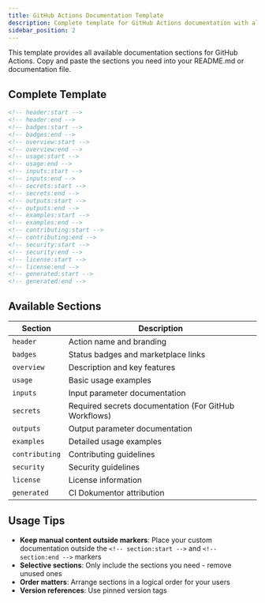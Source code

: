 ```yaml
---
title: GitHub Actions Documentation Template
description: Complete template for GitHub Actions documentation with all available sections
sidebar_position: 2
---
```


This template provides all available documentation sections for GitHub Actions. Copy and paste the sections you need into your README.md or documentation file.

## Complete Template

```markdown
<!-- header:start -->
<!-- header:end -->
<!-- badges:start -->
<!-- badges:end -->
<!-- overview:start -->
<!-- overview:end -->
<!-- usage:start -->
<!-- usage:end -->
<!-- inputs:start -->
<!-- inputs:end -->
<!-- secrets:start -->
<!-- secrets:end -->
<!-- outputs:start -->
<!-- outputs:end -->
<!-- examples:start -->
<!-- examples:end -->
<!-- contributing:start -->
<!-- contributing:end -->
<!-- security:start -->
<!-- security:end -->
<!-- license:start -->
<!-- license:end -->
<!-- generated:start -->
<!-- generated:end -->
```

## Available Sections

| Section        | Description                                           |
| -------------- | ----------------------------------------------------- |
| `header`       | Action name and branding                              |
| `badges`       | Status badges and marketplace links                   |
| `overview`     | Description and key features                          |
| `usage`        | Basic usage examples                                  |
| `inputs`       | Input parameter documentation                         |
| `secrets`      | Required secrets documentation (For GitHub Workflows) |
| `outputs`      | Output parameter documentation                        |
| `examples`     | Detailed usage examples                               |
| `contributing` | Contributing guidelines                               |
| `security`     | Security guidelines                                   |
| `license`      | License information                                   |
| `generated`    | CI Dokumentor attribution                             |

## Usage Tips

- **Keep manual content outside markers**: Place your custom documentation outside the `<!-- section:start -->` and `<!-- section:end -->` markers
- **Selective sections**: Only include the sections you need - remove unused ones
- **Order matters**: Arrange sections in a logical order for your users
- **Version references**: Use pinned version tags
